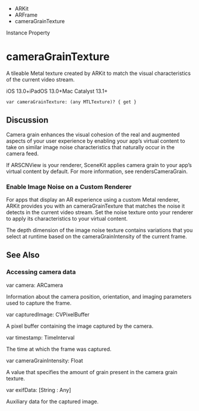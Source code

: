 

- ARKit
- ARFrame
-  cameraGrainTexture 

Instance Property

# cameraGrainTexture

A tileable Metal texture created by ARKit to match the visual characteristics of the current video stream.

iOS 13.0+iPadOS 13.0+Mac Catalyst 13.1+

``` source
var cameraGrainTexture: (any MTLTexture)? { get }
```

## Discussion

Camera grain enhances the visual cohesion of the real and augmented aspects of your user experience by enabling your app’s virtual content to take on similar image noise characteristics that naturally occur in the camera feed.

If ARSCNView is your renderer, SceneKit applies camera grain to your app’s virtual content by default. For more information, see rendersCameraGrain.

### Enable Image Noise on a Custom Renderer

For apps that display an AR experience using a custom Metal renderer, ARKit provides you with an cameraGrainTexture that matches the noise it detects in the current video stream. Set the noise texture onto your renderer to apply its characteristics to your virtual content.

The depth dimension of the image noise texture contains variations that you select at runtime based on the cameraGrainIntensity of the current frame.

## See Also

### Accessing camera data

var camera: ARCamera

Information about the camera position, orientation, and imaging parameters used to capture the frame.

var capturedImage: CVPixelBuffer

A pixel buffer containing the image captured by the camera.

var timestamp: TimeInterval

The time at which the frame was captured.

var cameraGrainIntensity: Float

A value that specifies the amount of grain present in the camera grain texture.

var exifData: [String : Any]

Auxiliary data for the captured image.

